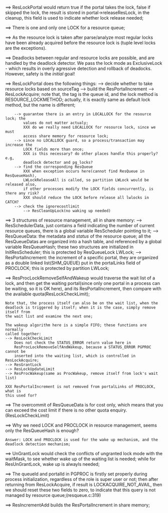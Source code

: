 ==> ResLockPortal would return true if the portal takes the lock, false if
	skipped the lock, the result is stored in portal->releaseResLock, in the
	cleanup, this field is used to indicate whether lock release needed;

==> There is one and only one LOCK for a resource queue;

==> As the resource lock is taken after parse/analyze most regular locks have
	been already acquired before the resource lock is (tuple level locks are the
	exceptions).

==> Deadlocks between regular and resource locks are possible, and are handled
	by the deadlock detector. We pass the lock mode as ExclusiveLock - which
	results in overly agressive detection and rollback of deadocks. However, safety
	is the *initial* goal!

==> ResLockPortal does the following things:
	--> decide whether to take resource locks based on sourceTag
	--> build the ResPortalIncrement
	--> ResLockAcquire; note that, the tag is the queue id, and the lock method
		is RESOURCE_LOCKMETHOD; actually, it is exactly same as default lock
		method, but the name is different;

		--> guarantee there is an entry in LOCALLOCK for the resource lock; the
			values do not matter actualy;
			XXX do we really need LOCALLOCK for resource lock, since we must
			access share memory for resource lock;
		--> since no LOCALLOCK guard, so a process/transaction may increase the
			LOCK fields more than once;
			XXX is this necessary? do other places handle this properly? e.g,
			deadlock detector and pg_locks?
		--> find the corresponding ResQueue
			XXX when exception occurs here(cannot find ResQueue in ResQueueHash),
			LWLockReleaseAll is called, so partition LWLock would be released also,
			if other processes modify the LOCK fields concurrently, is there any risk?
			XXX should reduce the LOCK before release all lwlocks in CATCH?
		--> check the ignorecostlimit
			--> ResCleanUpLock(no waking up needed)



==> 3 structures of resource management, all in share memory:
	--> ResSchedulerData, just contains a field indicating the number of current
		resource queues, there is a global variable ResScheduler pointing to it;
	--> ResQueueData: the metadata and *status* of the resource queue; all the
		ResQueueDatas are organized into a hash table, and referenced by a
		global variable ResQueueHash; these two structures are initialized in
		InitResScheduler; this is protected by ResQueueLock LWLock;
	--> ResPortalIncrement: the increment of a specific portal, they are
		organized as a double linked list(SHM_QUEUE) put in the portalLinks
		field of PROCLOCK; this is protected by partition LWLock;

==> ResProcLockRemoveSelfAndWakeup would traverse the wait list of a lock, and
	then get the waiting portal(since only one portal in a process can be
	waiting, so it is OK here), and its ResPortalIncrement, then compare with
	the available quota(ResLockCheckLimit);

	Note that, the process itself can also be on the wait list, when the
	deadlock is triggered by itself; when it is the case, simply remove itself from
	the wait list and examine the next one;

	The wakeup algorithm here is a simple FIFO; these functions are normally
	called together:
	--> ResLockCheckLimit
		Does not check the STATUS_ERROR return value here in
		ResProcLockRemoveSelfAndWakeup, because a STATUS_ERROR PGPROC cannot be
		inserted into the waiting list, which is controlled in ResLockAcquire;
	--> ResGrantLock
	--> ResLockUpdateLimit
	--> ResProcWakeup(same as ProcWakeup, remove itself from lock's wait list)

	XXX ResPortalIncrement is not removed from portalLinks of PROCLOCK, what is
	this used for?

==> The overcommit of ResQueueData is for cost only, which means that you can
	exceed the cost limit if there is no other quota enquiry.(ResLockCheckLimit)

==> Why we need LOCK and PROCLOCK in resource management, seems only the
	ResQueueHash is enough?

	Answer: LOCK and PROCLOCK is used for the wake up mechanism, and the
	deadlock detection mechanism;

==> UnGrantLock would check the conflicts of ungranted lock mode with the
	waitMask, to see whether wake up of the waiting list is needed; while for
	ResUnGrantLock, wake up is alwayls needed;

==> The queueId and portalId in PGPROC is firstly set properly during process
	initialization, regardless of the role is super user or not; then after
	returning from ResLockAcquire, if result is LOCKACQUIRE_NOT_AVAIL, then we
	should reset these two fields to zero, to indicate that this query is not
	managed by resource queue;(resqueue.c:319)

==> ResIncrementAdd builds the ResPortalIncrement in share memory;
